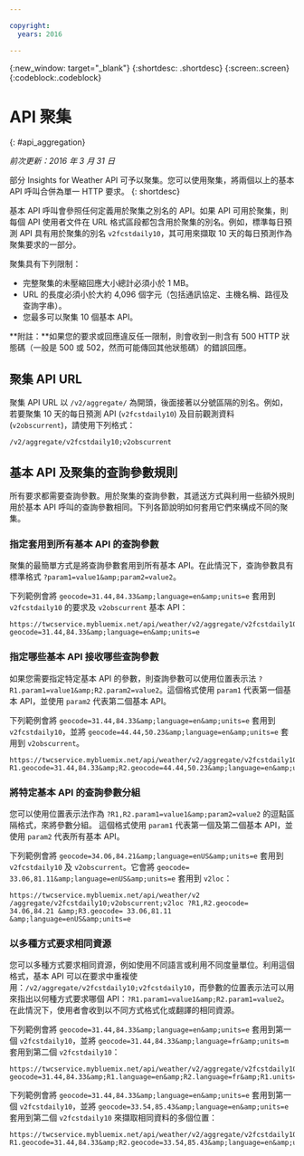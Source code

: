 ```yaml
---

copyright:
  years: 2016

---
```


{:new_window: target="_blank"}
{:shortdesc: .shortdesc}
{:screen:.screen}
{:codeblock:.codeblock}

# API 聚集
{: #api_aggregation}

*前次更新：2016 年 3 月 31 日*

部分 Insights for Weather API 可予以聚集。您可以使用聚集，將兩個以上的基本 API 呼叫合併為單一 HTTP 要求。
{: shortdesc}

基本 API 呼叫會參照任何定義用於聚集之別名的 API。如果 API 可用於聚集，則每個 API 使用者文件在 URL 格式區段都包含用於聚集的別名。例如，標準每日預測 API 具有用於聚集的別名 `v2fcstdaily10`，其可用來擷取 10 天的每日預測作為聚集要求的一部分。

聚集具有下列限制：

* 完整聚集的未壓縮回應大小總計必須小於 1 MB。
* URL 的長度必須小於大約 4,096 個字元（包括通訊協定、主機名稱、路徑及查詢字串）。
* 您最多可以聚集 10 個基本 API。

**附註：**如果您的要求或回應違反任一限制，則會收到一則含有 500 HTTP 狀態碼（一般是 500 或 502，然而可能傳回其他狀態碼）的錯誤回應。

## 聚集 API URL
聚集 API URL 以 `/v2/aggregate/` 為開頭，後面接著以分號區隔的別名。例如，若要聚集 10 天的每日預測 API (`v2fcstdaily10`) 及目前觀測資料 (`v2obscurrent`)，請使用下列格式：

```
/v2/aggregate/v2fcstdaily10;v2obscurrent
```

## 基本 API 及聚集的查詢參數規則
所有要求都需要查詢參數。用於聚集的查詢參數，其遞送方式與利用一些額外規則用於基本 API 呼叫的查詢參數相同。下列各節說明如何套用它們來構成不同的聚集。

### 指定套用到所有基本 API 的查詢參數

聚集的最簡單方式是將查詢參數套用到所有基本 API。在此情況下，查詢參數具有標準格式 `?param1=value1&amp;param2=value2`。

下列範例會將 `geocode=31.44,84.33&amp;language=en&amp;units=e` 套用到 `v2fcstdaily10` 的要求及 `v2obscurrent` 基本 API：

```
https://twcservice.mybluemix.net/api/weather/v2/aggregate/v2fcstdaily10;v2obscurrent?geocode=31.44,84.33&amp;language=en&amp;units=e
```

### 指定哪些基本 API 接收哪些查詢參數

如果您需要指定特定基本 API 的參數，則查詢參數可以使用位置表示法 `?R1.param1=value1&amp;R2.param2=value2`。這個格式使用 `param1` 代表第一個基本 API，並使用 `param2` 代表第二個基本 API。

下列範例會將 `geocode=31.44,84.33&amp;language=en&amp;units=e` 套用到 `v2fcstdaily10`，並將 `geocode=44.44,50.23&amp;language=en&amp;units=e` 套用到 `v2obscurrent`。

```
https://twcservice.mybluemix.net/api/weather/v2/aggregate/v2fcstdaily10;v2obscurrent?R1.geocode=31.44,84.33&amp;R2.geocode=44.44,50.23&amp;language=en&amp;units=e
```

### 將特定基本 API 的查詢參數分組

您可以使用位置表示法作為 `?R1,R2.param1=value1&amp;param2=value2` 的逗點區隔格式，來將參數分組。
這個格式使用 `param1` 代表第一個及第二個基本 API，並使用 `param2` 代表所有基本 API。

下列範例會將 `geocode=34.06,84.21&amp;language=enUS&amp;units=e` 套用到 `v2fcstdaily10` 及 `v2obscurrent`。它會將 `geocode= 33.06,81.11&amp;language=enUS&amp;units=e` 套用到 `v2loc`：

```
https://twcservice.mybluemix.net/api/weather/v2 /aggregate/v2fcstdaily10;v2obscurrent;v2loc ?R1,R2.geocode= 34.06,84.21 &amp;R3.geocode= 33.06,81.11 &amp;language=enUS&amp;units=e
```

### 以多種方式要求相同資源

您可以多種方式要求相同資源，例如使用不同語言或利用不同度量單位。利用這個格式，基本 API 可以在要求中重複使用：`/v2/aggregate/v2fcstdaily10;v2fcstdaily10`，而參數的位置表示法可以用來指出以何種方式要求哪個 API：`?R1.param1=value1&amp;R2.param1=value2`。在此情況下，使用者會收到以不同方式格式化或翻譯的相同資源。


下列範例會將 `geocode=31.44,84.33&amp;language=en&amp;units=e` 套用到第一個 `v2fcstdaily10`，並將 `geocode=31.44,84.33&amp;language=fr&amp;units=m` 套用到第二個 `v2fcstdaily10`：

```
https://twcservice.mybluemix.net/api/weather/v2/aggregate/v2fcstdaily10;v2fcstdaily10?geocode=31.44,84.33&amp;R1.language=en&amp;R2.language=fr&amp;R1.units=e&amp;R2.units=m
```

下列範例會將 `geocode=31.44,84.33&amp;language=en&amp;units=e` 套用到第一個 `v2fcstdaily10`，並將 `geocode=33.54,85.43&amp;language=en&amp;units=e` 套用到第二個 `v2fcstdaily10` 來擷取相同資料的多個位置：

```
https://twcservice.mybluemix.net/api/weather/v2/aggregate/v2fcstdaily10;v2fcstdaily10?R1.geocode=31.44,84.33&amp;R2.geocode=33.54,85.43&amp;language=en&amp;units=e
```




